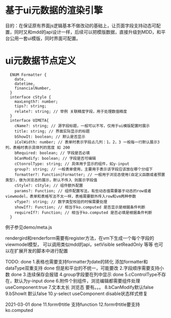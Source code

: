 # 基于ui元数据的渲染引擎
目的：在保证原有界面js逻辑基本不做改动的基础上，让页面字段支持动态可配置，同时又和mdd的api设计一样，后续可以把模版数据，直接升级到MDD，和平台公用一套ui模版，同时界面可配置。


# ui元数据节点定义
```
  ENUM Formatter {
    date,
    datetime,
    financialNumber,
  }
  interface cStyle {
    maxLength?: number;
    tips?: string;
    relate?: string; // 举例 关联精度字段，用于处理数值精度
  }
  interface UIMETA{
    cName?: string; // 源字段标题，一般可以不写，仅用于ui模版配置时展示
    title: string; // 界面实际显示的标题
    bShowIt: boolean; // 默认是否显示
    iColWidth: number; // 表单时表示字段占几列：1，2，3 一般每一行默认展示3列，表格时表示具体列的宽度 如 200
    bRequired: boolean; // 字段是否必填
    bCanModify: boolean; // 字段是否可编辑
    cCtonrolType: string; // 具体用于显示的组件，如y-input
    group?: string; // 一般表单使用，主要用于表示该字段应该放在哪个分组下
    formatter?: Function|Formatter; // 一般用于浏览态使用(自定义函数或者预置类型)，做为浏览态的展示，默认不传入 则展示字段值
    cStyle?: cStyle; // 组件额外配置
    params?: Function; // 组件配置写法，有些动态值需要基于动态的row或者viewmodel，表单和表格写法不太一样，表格需要额外传入row和vm两种参数
    vType?: string; // 数字类型校验的时候需要处理
    showIf?: Function; // 相当于ko.computed 是否显示是根据条件判断
    requireIf?: Function; // 相当于ko.computed 是否必填是根据条件判断
  }
```
例子参见demo/meta.js

rendergird和renderform需要有register方法，在vm下生成一个每个字段的viewmodel模型，
可以调用类似mdd的api，setVisible setReadOnly 等等
也可以在扩展开发的脚本中进行配置


TODO:
done 1.表格也需要支持formatter为date的转化  添加formatter和dataType双重支持
done 但是和平台的不统一，可能要改 2.字段顺序需要支持小数
done 3.连续保存会报错
4.group字段要在列中显示
done 5.cControlType不存在，默认为y-input
done 6.附件个别组件，浏览编辑都需要组件处理 useComponent:true
7.文本太长 浏览态 要有。。。
8.bCanModify默认false
9.bShowIt 默认false
10.y-select useComponent disable状态样式修复

2021-03-01
done 11.form中title 支持function
12.form中title要支持ko.computed
